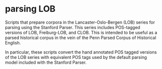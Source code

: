 # parsing LOB

Scripts that prepare corpora in the Lancaster-Oslo-Bergen (LOB) series for parsing using the Stanford Parser. This series includes POS-tagged versions of LOB, Freiburg-LOB, and CLOB. This is intended to be useful as a parsed historical corpus in the vein of the Penn Parsed Corpus of Historical English.

In particular, these scripts convert the hand annotated POS tagged versions of the LOB series with equivalent POS tags used by the default parsing model included with the Stanford Parser.
